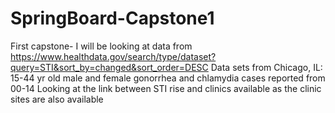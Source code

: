 # SpringBoard-Capstone1
First capstone- I will be looking at data from https://www.healthdata.gov/search/type/dataset?query=STI&sort_by=changed&sort_order=DESC
Data sets from Chicago, IL: 15-44 yr old male and female gonorrhea and chlamydia cases reported from 00-14 
Looking at the link between STI rise and clinics available as the clinic sites are also available 
